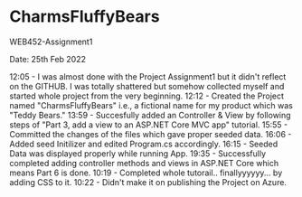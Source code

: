 # CharmsFluffyBears
WEB452-Assignment1

Date: 25th Feb 2022 

12:05 - I was almost done with the Project Assignment1 but it didn't reflect on the GITHUB. I was totally shattered but somehow collected myself and started whole project from the very beginning.
12:12 - Created the Project named "CharmsFluffyBears" i.e., a fictional name for my product which was "Teddy Bears."
13:59 - Succesfully added an Controller & View by following steps of "Part 3, add a view to an ASP.NET Core MVC app" tutorial.
15:55 - Committed the changes of the files which gave proper seeded data.
16:06 - Added seed Initilizer and edited Program.cs accordingly.
16:15 - Seeded Data was displayed properly while running App.
19:35 - Successfully completed adding controller methods and views in ASP.NET Core which means Part 6 is done.
10:19 - Completed whole tutorail.. finallyyyyyy... by adding CSS to it.
10:22 - Didn't make it on publishing the Project on Azure.
